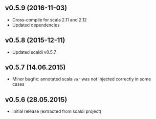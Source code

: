 ## v0.5.9 (2016-11-03)

* Cross-compile for scala 2.11 and 2.12
* Updated dependencies

## v0.5.8 (2015-12-11)

* Updated scaldi v0.5.7

## v0.5.7 (14.06.2015)

* Minor bugfix: annotated scala `var` was not injected correctly in some cases

## v0.5.6 (28.05.2015)

* Initial release (extracted from scaldi project)
